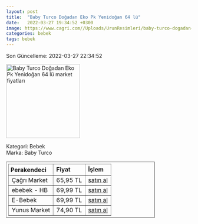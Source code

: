 ```yaml
---
layout: post
title:  "Baby Turco Doğadan Eko Pk Yenidoğan 64 lü"
date:   2022-03-27 19:34:52 +0300
image: https://www.cagri.com//Uploads/UrunResimleri/baby-turco-dogadan-eko-pk-yenidogan-64-c-71fb.jpg
categories: bebek
tags: bebek
---
```


Son Güncelleme: 2022-03-27 22:34:52

<img src="https://www.cagri.com//Uploads/UrunResimleri/baby-turco-dogadan-eko-pk-yenidogan-64-c-71fb.jpg" width="200" alt="Baby Turco Doğadan Eko Pk Yenidoğan 64 lü market fiyatları" />

Kategori: Bebek
<br />
Marka: Baby Turco

<table border="1" style="padding: 5px;width:80%;">
  <tr>
    <td style="padding: 5px;"><strong>Perakendeci</strong></td>
    <td><strong>Fiyat</strong></td>
    <td><strong>İşlem</strong></td>
  </tr>
  <tr>
              <td title="Çağrı Market">Çağrı Market</td>
              <td>65,95 TL</td>
              <td><a title="Çağrı Market" target="_blank" href="https://www.cagri.com/baby-turco-dogadan-eko-pk-yenidogan-64-lu">satın al</a></td>
            </tr><tr>
              <td title="Hepsiburada/ebebek Mağazası">ebebek - HB</td>
              <td>69,99 TL</td>
              <td><a title="Hepsiburada/ebebek Mağazası" target="_blank" href="https://www.hepsiburada.com/baby-turco-eko-paket-1-numara-64-lu-pm-HBC00001BBMML">satın al</a></td>
            </tr><tr>
              <td title="E-Bebek">E-Bebek</td>
              <td>69,99 TL</td>
              <td><a title="E-Bebek" target="_blank" href="https://www.e-bebek.com/baby-turco-dogadan-hesapli-yenidogan-1-beden-bebek-bezi-64-adet-p-bbt-5912001/">satın al</a></td>
            </tr><tr>
              <td title="Yunus Market">Yunus Market</td>
              <td>74,90 TL</td>
              <td><a title="Yunus Market" target="_blank" href="https://www.yunusonline.com/product/baby-turco-dogadan-hesapli-nborn-64-lu/08d963ad-0228-4347-842b-da0f2feb8675">satın al</a></td>
            </tr>
</table>
